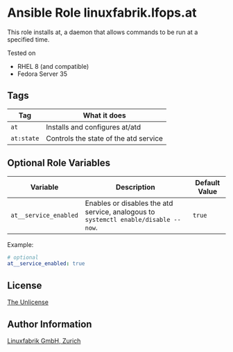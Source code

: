 # Ansible Role linuxfabrik.lfops.at

This role installs at, a daemon that allows commands to be run at a specified time.

Tested on

* RHEL 8 (and compatible)
* Fedora Server 35


## Tags

| Tag        | What it does                          |
| ---        | ------------                          |
| `at`       | Installs and configures at/atd        |
| `at:state` | Controls the state of the atd service |


## Optional Role Variables

| Variable | Description | Default Value |
| -------- | ----------- | ------------- |
| `at__service_enabled` | Enables or disables the atd service, analogous to `systemctl enable/disable --now`. | `true` |

Example:
```yaml
# optional
at__service_enabled: true
```


## License

[The Unlicense](https://unlicense.org/)


## Author Information

[Linuxfabrik GmbH, Zurich](https://www.linuxfabrik.ch)
